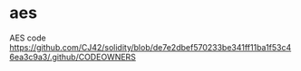 # aes
AES code
https://github.com/CJ42/solidity/blob/de7e2dbef570233be341ff11ba1f53c46ea3c9a3/.github/CODEOWNERS
